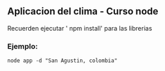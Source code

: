 
## Aplicacion del clima - Curso node

Recuerden ejecutar ' npm install' para las librerias

### Ejemplo:

```
node app -d "San Agustin, colombia"

```
